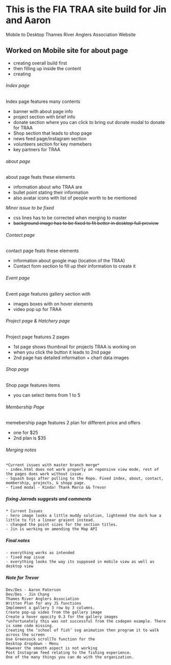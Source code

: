 # This is the FIA TRAA site build for Jin and Aaron 
Mobile to Desktop Thames River Anglers Association Website

## Worked on Mobile site for about page 
 - creating overall build first
 - then filling up inside the content 
 - creating 

###### Index page
 
 Index page features many contents
 - banner with about page info
 - project section with brief info
 - donate section where you can click to bring out donate modal to donate for TRAA
 - Shop section that leads to shop page
 - news feed page/instagram section 
 - volunteers section for key memebers 
 - key partners for TRAA

###### about page 

 about page feats these elements
 - information about who TRAA are 
 - bullet point stating their information
 - also avatar icons with list of people worth to be mentioned 

*Minor issue to be fixed*
 - css lines has to be corrected when merging to master
 - ~~background image has to be fixed to fit better in desktop full preview~~

###### Contact page 

 contact page feats these elements
 - information about google map (location of the TRAA)
 - Contact form section to fill up their information to create it 

###### Event page
 
 Event page features gallery section with 
 - images boxes with on hover elements
 - video pop up for TRAA

###### Project page & Hatchery page

 Project page features 2 pages
 - 1st page shows thumbnail for projects TRAA is working on
 - when you click the button it leads to 2nd page
 - 2nd page has detailed information + chart data images 

###### Shop page

 Shop page features items 
 - you can select items from 1 to 5 

###### Membership Page
 
 memebership page features 2 plan for different price and offers
 - one for $25
 - 2nd plan is $35

###### Merging notes 
	
	*Current issues with master branch merge*
	- index.html does not work properly on reponsive view mode, rest of the pages does work without issue.
 	- Squash bugs after pulling to the Repo. Fixed index, about, contact, membership, projects, & shopp page.
 	- fixed modal - Kinda! Thank Marco && Trevor 


##### fixing Jarrods suggests and comments
	* Current Issues
	- hero image looks a little muddy solution, lightened the dark hue a little to fit a linear graient instead. 
	- changed the point sizes for the section titles.
	- Jin is working on amending the Map API 

##### Final notes
	- everything works as intended 
	- fixed map issue 
	- everything looks the way its supposed in mobile view as well as desktop view 

##### Note for Trevor 
	
	Dev/Des - Aaron Paterson
	Dev/Des - Jin Chang
	Thames River Anglers Association
	Written Plan for any JS functions
	Implement a gallery 3 row by 3 columns.
	Create pop-up video from the gallery image
	Create a hover opacity 0.3 for the gallery images
	*unfortunately this was not successful from the codepen example. There is some code missing.
	Creating the ‘school of fish’ svg animation then program it to walk across the screen
	Use Greensock scrollTo function for the
	Desktop dropdown - Menu
	However the smooth aspect is not working
	Post Instagram feed relating to the fishing experience.
	One of the many things you can do with the organization.